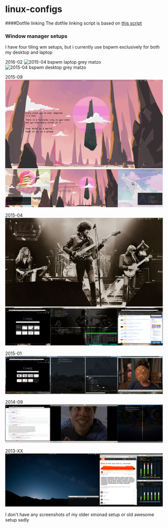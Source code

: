 linux-configs
=============

####Dotfile linking
The dotfile linking script is based on [this script](http://blog.smalleycreative.com/tutorials/using-git-and-github-to-manage-your-dotfiles/)


### Window manager setups

I have four tiling wm setups, but i currently use bspwm exclusively for both my desktop and laptop

2016-02
![2015-04 bspwm laptop grey matzo](https://raw.githubusercontent.com/johan-bjareholt/linux-configs/master/screenshots/2015-09%20bspwm%20laptop%20grey%20matzo.png)
![2015-04 bspwm desktop grey matzo](https://raw.githubusercontent.com/johan-bjareholt/linux-configs/master/screenshots/2015-09%20bspwm%20laptop%20grey%20matzo.png)

2015-09
![2015-04 bspwm laptop porterrobinson](https://raw.githubusercontent.com/johan-bjareholt/linux-configs/master/screenshots/2015-09%20bspwm%20laptop%20porterrobinson.jpg)
![2015-04 bspwm desktop porterrobinson](https://raw.githubusercontent.com/johan-bjareholt/linux-configs/master/screenshots/2015-09%20bspwm%20desktop%20porterrobinson.jpg)

2015-04
![bspwm 2015-04-laptop-clean.png](https://raw.githubusercontent.com/johan-bjareholt/linux-configs/master/screenshots/2015-04%20bspwm%20laptop%20clean.png)
![bspwm 2015-04-desktop-busy.png](https://github.com/johan-bjareholt/linux-configs/blob/master/screenshots/2015-04%20bspwm%20desktop%20busy.png)

2015-01
![bspwm 2015-01](https://raw.githubusercontent.com/johan-bjareholt/linux-configs/master/screenshots/2015-01-30%20bspwm.png)

2014-09
![dwm 2014-09](https://raw.githubusercontent.com/johan-bjareholt/linux-configs/master/screenshots/2014-09%20dwm.jpg)

2013-XX
![xmonad-pantheon](https://raw.githubusercontent.com/johan-bjareholt/linux-configs/master/screenshots/2013-12%20xmonad.png)

I don't have any screenshots of my older xmonad setup or old awesome setup sadly

